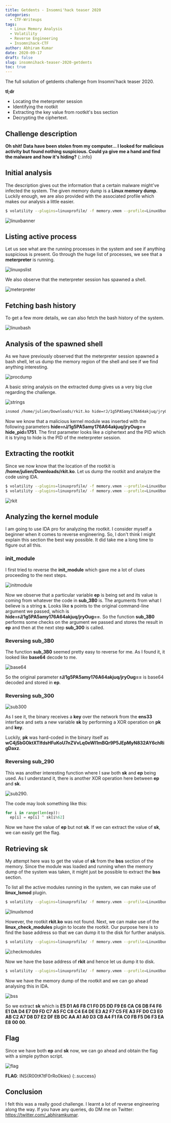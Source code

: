 ```yaml
---
title: Getdents - Insomni'hack teaser 2020
categories: 
  - CTF-Writeups
tags: 
  - Linux Memory Analysis
  - Volatility
  - Reverse Engineering
  - Insomnihack-CTF
author: Abhiram Kumar
date: 2020-09-17
draft: false
slug: insomnihack-teaser-2020-getdents
toc: true
---
```


The full solution of getdents challenge from Insomni'hack teaser 2020.

<!--more-->

**tl;dr**

+ Locating the meterpreter session
+ Identifying the rootkit
+ Extracting the key value from rootkit's bss section
+ Decrypting the ciphertext.

## Challenge description

**Oh shit! Data have been stolen from my computer... I looked for malicious activity but found nothing suspicious. Could ya give me a hand and find the malware and how it's hiding?**
{:.info}

## Initial analysis

The description gives out the information that a certain malware might've infected the system. The given memory dump is a **Linux memory dump**. Luckily enough, we are also provided with the associated profile which makes our analysis a little easier.

```bash
$ volatility --plugins=linuxprofile/ -f memory.vmem --profile=LinuxUbuntu_4_15_0-72-generic_profilex64 linux_banner
```

![linuxbanner](/images/CTF/insomnihack/getdents/linuxbanner.gif)

## Listing active process

Let us see what are the running processes in the system and see if anything suspicious is present. Go through the huge list of processes, we see that a **meterpreter** is running.

![linuxpslist](/images/CTF/insomnihack/getdents/linuxpslist.gif)

We also observe that the meterpreter session has spawned a shell.

![meterpreter](/images/CTF/insomnihack/getdents/meterpreter.png)

## Fetching bash history

To get a few more details, we can also fetch the bash history of the system.

![linuxbash](/images/CTF/insomnihack/getdents/linuxbash.gif)

## Analysis of the spawned shell

As we have previously observed that the meterpreter session spawned a bash shell, let us dump the memory region of the shell and see if we find anything interesting.

![procdump](/images/CTF/insomnihack/getdents/procdump.gif)

A basic string analysis on the extracted dump gives us a very big clue regarding the challenge.

![strings](/images/CTF/insomnihack/getdents/strings.gif)

```bash
insmod /home/julien/Downloads/rkit.ko hide=rJ/1g5PA5amy176A64akjuq/jryOug== hide_pid=1751
```

Now we know that a malicious kernel module was inserted with the following parameters **hide=rJ/1g5PA5amy176A64akjuq/jryOug== hide_pid=1751**. The first parameter looks like a ciphertext and the PID which it is trying to hide is the PID of the meterpreter session.

## Extracting the rootkit

Since we now know that the location of the rootkit is **/home/julien/Downloads/rkit.ko**. Let us dump the rootkit and analyze the code using IDA.

```bash
$ volatility --plugins=linuxprofile/ -f memory.vmem --profile=LinuxUbuntu_4_15_0-72-generic_profilex64 linux_enumerate_files | grep rkit
$ volatility --plugins=linuxprofile/ -f memory.vmem --profile=LinuxUbuntu_4_15_0-72-generic_profilex64 linux_find_file -i 0xffff8a9dd42755e8 -O rkit.ko
```
![rkit](/images/CTF/insomnihack/getdents/rkit.png)

## Analyzing the kernel module

I am going to use IDA pro for analyzing the rootkit. I consider myself a beginner when it comes to reverse engineering. So, I don't think I might explain this section the best way possible. It did take me a long time to figure out all this.

### init_module

I first tried to reverse the **init_module** which gave me a lot of clues proceeding to the next steps.

![initmodule](/images/CTF/insomnihack/getdents/initmodule.gif)

Now we observe that a particular variable **ep** is being set and its value is coming from whatever the code in **sub_3B0** is. The arguments from what I believe is a string **s**. Looks like **s** points to the original command-line argument we passed, which is **hide=rJ/1g5PA5amy176A64akjuq/jryOug==**. So the function **sub_3B0** performs some checks on the argument we passed and stores the result in **ep** and then at the next step **sub_300** is called.

### Reversing sub_3B0

The function **sub_3B0** seemed pretty easy to reverse for me. As I found it, it looked like **base64** decode to me.

![base64](/images/CTF/insomnihack/getdents/sub3b0.gif)

So the original parameter **rJ/1g5PA5amy176A64akjuq/jryOug==** is base64 decoded and stored in **ep**.

### Reversing sub_300

![sub300](/images/CTF/insomnihack/getdents/sub300.gif)

As I see it, the binary receives a **key** over the network from the **ens33** interface and sets a new variable **sk** by performing a XOR operation on **pk** and **key**.

Luckily, **pk** was hard-coded in the binary itself as **wC4jSbGOktXTIfdsHFuKoU7nZVvLq0eWl1mBQr9P5JEpMyN832AY6chRigDaxz**.

### Reversing sub_290

This was another interesting function where I saw both **sk** and **ep** being used. As I understand it, there is another XOR operation here between **ep** and **sk**.

![sub290](/images/CTF/insomnihack/getdents/sub290.gif).

The code may look something like this:

```python
for i in range(len(ep)):
  ep[i] = ep[i] ^ sk[i%62]
```

Now we have the value of **ep** but not **sk**. If we can extract the value of **sk**, we can easily get the flag.

## Retrieving sk

My attempt here was to get the value of **sk** from the **bss** section of the memory. Since the module was loaded and running when the memory dump of the system was taken, it might just be possible to extract the **bss** section.

To list all the active modules running in the system, we can make use of **linux_lsmod** plugin.

```bash
$ volatility --plugins=linuxprofile/ -f memory.vmem --profile=LinuxUbuntu_4_15_0-72-generic_profilex64 linux_lsmod
```

![linuxlsmod](/images/CTF/insomnihack/getdents/lsmod.gif)

However, the rootkit **rkit.ko** was not found. Next, we can make use of the **linux_check_modules** plugin to locate the rootkit. Our purpose here is to find the base address so that we can dump it to the disk for further analysis.

```bash
$ volatility --plugins=linuxprofile/ -f memory.vmem --profile=LinuxUbuntu_4_15_0-72-generic_profilex64 linux_check_modules
```
![checkmodules](/images/CTF/insomnihack/getdents/checkmodules.gif)

Now we have the base address of **rkit** and hence let us dump it to disk.

```bash
$ volatility --plugins=linuxprofile/ -f memory.vmem --profile=LinuxUbuntu_4_15_0-72-generic_profilex64 linux_moddump -b 0xffffffffc0943080 -D .
```

Now we have the memory dump of the rootkit and we can go ahead analysing this in IDA.

![bss](/images/CTF/insomnihack/getdents/bss.gif)

So we extract **sk** which is **E5 D1 A6 F8 C1 F0 D5 DD F9 E6 CA C6 DB F4 F6 E1 DA D4 E7 D9 FD C7 A5 FC C8 C4 E4 DE E3 A2 F7 C5 FE A3 FF D0 C3 E0 AB C2 A7 D8 D7 E2 DF EB DC AA A1 A0 D3 CB A4 F1 FA C0 FB F5 D6 F3 EA E8 00 00**.

## Flag

Since we have both **ep** and **sk** now, we can go ahead and obtain the flag with a simple python script.

![flag](/images/CTF/insomnihack/getdents/flag.gif)

**FLAG**: INS{R00tK1tF0rRo0kies}
{:.success}

## Conclusion

I felt this was a really good challenge. I learnt a lot of reverse engineering along the way. If you have any queries, do DM me on Twitter: <https://twitter.com/_abhiramkumar>.